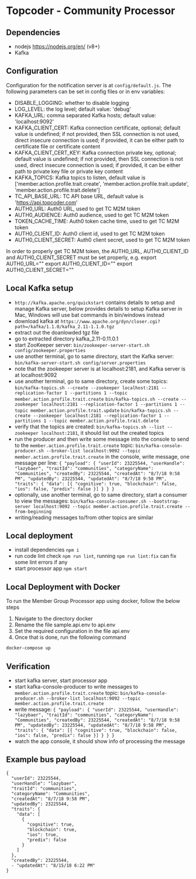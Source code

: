 # Topcoder - Community Processor 

## Dependencies

- nodejs https://nodejs.org/en/ (v8+)
- Kafka

## Configuration

Configuration for the notification server is at `config/default.js`.
The following parameters can be set in config files or in env variables:

- DISABLE_LOGGING: whether to disable logging
- LOG_LEVEL: the log level; default value: 'debug'
- KAFKA_URL: comma separated Kafka hosts; default value: 'localhost:9092'
- KAFKA_CLIENT_CERT: Kafka connection certificate, optional; default value is undefined;
    if not provided, then SSL connection is not used, direct insecure connection is used;
    if provided, it can be either path to certificate file or certificate content
- KAFKA_CLIENT_CERT_KEY: Kafka connection private key, optional; default value is undefined;
    if not provided, then SSL connection is not used, direct insecure connection is used;
    if provided, it can be either path to private key file or private key content
- KAFKA_TOPICS: Kafka topics to listen, default value is ['member.action.profile.trait.create', 'member.action.profile.trait.update', 'member.action.profile.trait.delete']
- TC_API_BASE_URL: TC API base URL, default value is 'https://api.topcoder.com'
- AUTH0_URL: Auth0 URL, used to get TC M2M token
- AUTH0_AUDIENCE: Auth0 audience, used to get TC M2M token
- TOKEN_CACHE_TIME: Auth0 token cache time, used to get TC M2M token
- AUTH0_CLIENT_ID: Auth0 client id, used to get TC M2M token
- AUTH0_CLIENT_SECRET: Auth0 client secret, used to get TC M2M token

In order to properly get TC M2M token, the AUTH0_URL, AUTH0_CLIENT_ID and AUTH0_CLIENT_SECRET must be set properly, e.g.
export AUTH0_URL="<Auth0 URL>"
export AUTH0_CLIENT_ID="<Auth0 Client ID>"
export AUTH0_CLIENT_SECRET="<Auth0 Client Secret>"

## Local Kafka setup

- `http://kafka.apache.org/quickstart` contains details to setup and manage Kafka server,
  below provides details to setup Kafka server in Mac, Windows will use bat commands in bin/windows instead
- download kafka at `https://www.apache.org/dyn/closer.cgi?path=/kafka/1.1.0/kafka_2.11-1.1.0.tgz`
- extract out the doanlowded tgz file
- go to extracted directory kafka_2.11-0.11.0.1
- start ZooKeeper server:
  `bin/zookeeper-server-start.sh config/zookeeper.properties`
- use another terminal, go to same directory, start the Kafka server:
  `bin/kafka-server-start.sh config/server.properties`
- note that the zookeeper server is at localhost:2181, and Kafka server is at localhost:9092
- use another terminal, go to same directory, create some topics:
  `bin/kafka-topics.sh --create --zookeeper localhost:2181 --replication-factor 1 --partitions 1 --topic member.action.profile.trait.create`
  `bin/kafka-topics.sh --create --zookeeper localhost:2181 --replication-factor 1 --partitions 1 --topic member.action.profile.trait.update`
  `bin/kafka-topics.sh --create --zookeeper localhost:2181 --replication-factor 1 --partitions 1 --topic member.action.profile.trait.delete`
- verify that the topics are created:
  `bin/kafka-topics.sh --list --zookeeper localhost:2181`,
  it should list out the created topics
- run the producer and then write some message into the console to send to the `member.action.profile.trait.create` topic:
  `bin/kafka-console-producer.sh --broker-list localhost:9092 --topic member.action.profile.trait.create`
  in the console, write message, one message per line:
  `{ "payload": { "userId": 23225544, "userHandle": "lazybaer", "traitId": "communities", "categoryName": "Communities", "createdBy": 23225544, "createdAt": "8/7/18 9:58 PM", "updatedBy": 23225544, "updatedAt": "8/7/18 9:58 PM", "traits": { "data": [{ "cognitive": true, "blockchain": false, "ios": false, "predix": false }] } } }`
- optionally, use another terminal, go to same directory, start a consumer to view the messages:
  `bin/kafka-console-consumer.sh --bootstrap-server localhost:9092 --topic member.action.profile.trait.create --from-beginning`
- writing/reading messages to/from other topics are similar

## Local deployment

- install dependencies `npm i`
- run code lint check `npm run lint`, running `npm run lint:fix` can fix some lint errors if any
- start processor app `npm start`

## Local Deployment with Docker

To run the Member Group Processor app using docker, follow the below steps

1. Navigate to the directory docker
2. Rename the file sample.api.env to api.env
3. Set the required configuration in the file api.env
4. Once that is done, run the following command

```bash
docker-compose up
```

## Verification

- start kafka server, start processor app
- start kafka-console-producer to write messages to `member.action.profile.trait.create` topic:
  `bin/kafka-console-producer.sh --broker-list localhost:9092 --topic member.action.profile.trait.create`
- write message:
  `{ "payload": { "userId": 23225544, "userHandle": "lazybaer", "traitId": "communities", "categoryName": "Communities", "createdBy": 23225544, "createdAt": "8/7/18 9:58 PM", "updatedBy": 23225544, "updatedAt": "8/7/18 9:58 PM", "traits": { "data": [{ "cognitive": true, "blockchain": false, "ios": false, "predix": false }] } } }`
- watch the app console, it should show info of processing the message

## Example bus payload

```
{
  "userId": 23225544,
  "userHandle": "lazybaer",
  "traitId": "communities",
  "categoryName": "Communities",
  "createdAt": "8/7/18 9:58 PM",
  "updatedBy": 23225544,
  "traits": {
    "data": [
      {
        "cognitive": true,
        "blockchain": true,
        "ios": true,
        "predix": false
      }
    ]
  },
  "createdBy": 23225544,
  - "updatedAt": "8/15/18 6:22 PM"
}
```
